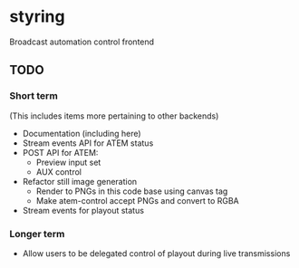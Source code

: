 # styring

Broadcast automation control frontend

## TODO

### Short term
(This includes items more pertaining to other backends)

* Documentation (including here)
* Stream events API for ATEM status
* POST API for ATEM:
  * Preview input set
  * AUX control
* Refactor still image generation
  * Render to PNGs in this code base using canvas tag
  * Make atem-control accept PNGs and convert to RGBA
* Stream events for playout status

### Longer term

* Allow users to be delegated control of playout during live transmissions
